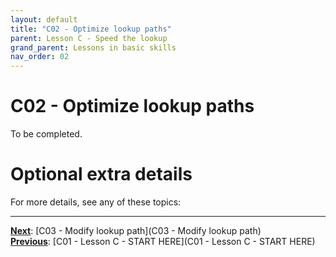 ```yaml
---
layout: default
title: "C02 - Optimize lookup paths"
parent: Lesson C - Speed the lookup
grand_parent: Lessons in basic skills
nav_order: 02
---
```


# C02 - Optimize lookup paths

To be completed.  




# Optional extra details
For more details, see any of these topics:  


---
**<u>Next</u>**: [C03 - Modify lookup path](C03 - Modify lookup path)   
**<u>Previous</u>**: [C01 - Lesson C - START HERE](C01 - Lesson C - START HERE)  
